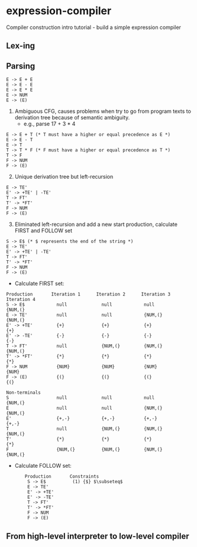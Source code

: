 # expression-compiler
Compiler construction intro tutorial - build a simple expression compiler

## Lex-ing

## Parsing
```
E -> E + E
E -> E - E
E -> E * E
E -> NUM
E -> (E)
```
1. Ambiguous CFG, causes problems when try to go from program texts to derivation tree because of semantic ambiguity.
   - e.g., parse 17 + 3 * 4

```
E -> E + T (* T must have a higher or equal precedence as E *)
E -> E - T 
E -> T
T -> T * F (* F must have a higher or equal precedence as T *)
T -> F
F -> NUM
F -> (E)
```

2. Unique derivation tree but left-recursion

```
E -> TE'
E' -> +TE' | -TE'
T -> FT'
T' -> *FT'
F -> NUM
F -> (E)
```

3. Eliminated left-recursion and add a new start production, calculate FIRST and FOLLOW set

```
S -> E$ (* $ represents the end of the string *)
E -> TE'
E' -> +TE' | -TE'
T -> FT'
T' -> *FT'
F -> NUM
F -> (E)
```
- Calculate FIRST set:

```
Production       Iteration 1      Iteration 2      Iteration 3     Iteration 4
S -> E$            null             null            null             {NUM,(}
E -> TE'           null             null            {NUM,(}          {NUM,(}
E' -> +TE'         {+}              {+}             {+}              {+}
E' -> -TE'         {-}              {-}             {-}              {-}
T -> FT'           null             {NUM,(}         {NUM,(}          {NUM,(}
T' -> *FT'         {*}              {*}             {*}              {*}
F -> NUM           {NUM}            {NUM}           {NUM}            {NUM}
F -> (E)           {(}              {(}             {(}              {(}

Non-terminals
S                  null             null            null             {NUM,(}
E                  null             null            {NUM,(}          {NUM,(}
E'                 {+,-}            {+,-}           {+,-}            {+,-}
T                  null             {NUM,(}         {NUM,(}          {NUM,(}
T'                 {*}              {*}             {*}              {*}
F                  {NUM,(}          {NUM,(}         {NUM,(}          {NUM,(}
```

- Calculate FOLLOW set:
```
       Production       Constraints
        S -> E$          (1) {$} $\subseteq$ 
        E -> TE'         
        E' -> +TE'       
        E' -> -TE'       
        T -> FT'         
        T' -> *FT'       
        F -> NUM         
        F -> (E)          

```

## From high-level interpreter to low-level compiler
